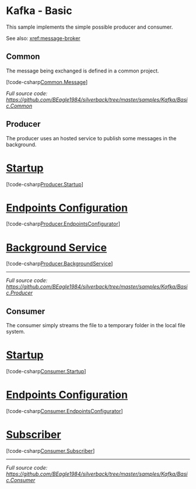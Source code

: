 # Kafka - Basic

This sample implements the simple possible producer and consumer.

See also: <xref:message-broker>

## Common

The message being exchanged is defined in a common project.

[!code-csharp[Common.Message](../../../samples/Kafka/Basic.Common/SampleMessage.cs)]

_Full source code: https://github.com/BEagle1984/silverback/tree/master/samples/Kafka/Basic.Common_


## Producer

The producer uses an hosted service to publish some messages in the background.

# [Startup](#tab/producer-startup)
[!code-csharp[Producer.Startup](../../../samples/Kafka/Basic.Producer/Startup.cs)]
# [Endpoints Configuration](#tab/producer-endpoints)
[!code-csharp[Producer.EndpointsConfigurator](../../../samples/Kafka/Basic.Producer/EndpointsConfigurator.cs)]
# [Background Service](#tab/producer-background-service)
[!code-csharp[Producer.BackgroundService](../../../samples/Kafka/Basic.Producer/ProducerBackgroundService.cs)]
***

_Full source code: https://github.com/BEagle1984/silverback/tree/master/samples/Kafka/Basic.Producer_

## Consumer

The consumer simply streams the file to a temporary folder in the local file system.

# [Startup](#tab/consumer-startup)
[!code-csharp[Consumer.Startup](../../../samples/Kafka/Basic.Consumer/Startup.cs)]
# [Endpoints Configuration](#tab/consumer-endpoints)
[!code-csharp[Consumer.EndpointsConfigurator](../../../samples/Kafka/Basic.Consumer/EndpointsConfigurator.cs)]
# [Subscriber](#tab/consumer-subscriber)
[!code-csharp[Consumer.Subscriber](../../../samples/Kafka/Basic.Producer/SampleMessageSubscriber.cs)]
***

_Full source code: https://github.com/BEagle1984/silverback/tree/master/samples/Kafka/Basic.Consumer_